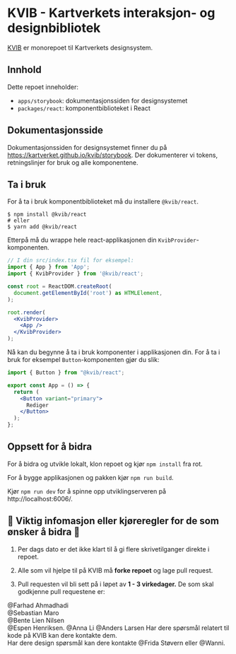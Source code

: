 # KVIB - Kartverkets interaksjon- og designbibliotek

[KVIB](https://kartverket.github.io/kvib/storybook) er monorepoet til Kartverkets designsystem.

## Innhold

Dette repoet inneholder:

- `apps/storybook`: dokumentasjonssiden for designsystemet
- `packages/react`: komponentbiblioteket i React

## Dokumentasjonsside

Dokumentasjonssiden for designsystemet finner du på https://kartverket.github.io/kvib/storybook. Der dokumenterer vi tokens, retningslinjer for bruk og alle komponentene.

## Ta i bruk

For å ta i bruk komponentbiblioteket må du installere `@kvib/react`.

```
$ npm install @kvib/react
# eller
$ yarn add @kvib/react
```

Etterpå må du wrappe hele react-applikasjonen din `KvibProvider`-komponenten.

```jsx
// I din src/index.tsx fil for eksempel:
import { App } from 'App';
import { KvibProvider } from '@kvib/react';

const root = ReactDOM.createRoot(
  document.getElementById('root') as HTMLElement,
);

root.render(
  <KvibProvider>
    <App />
  </KvibProvider>
);
```

Nå kan du begynne å ta i bruk komponenter i applikasjonen din. For å ta i bruk for eksempel `Button`-komponenten gjør du slik:

```jsx
import { Button } from "@kvib/react";

export const App = () => {
  return (
    <Button variant="primary">
      Rediger
    </Button>
  );
};
```

## Oppsett for å bidra

For å bidra og utvikle lokalt, klon repoet og kjør `npm install` fra rot.

For å bygge applikasjonen og pakken kjør `npm run build`.

Kjør `npm run dev` for å spinne opp utviklingserveren på http://localhost:6006/.

## 🚦 Viktig infomasjon eller kjøreregler for de som ønsker å bidra 🚦

1. Per dags dato er det ikke klart til å gi flere skrivetilganger direkte i repoet.

2. Alle som vil hjelpe til på KVIB må **forke repoet** og lage pull request.

3. Pull requesten vil bli sett på i løpet av **1 - 3 virkedager.** De som skal godkjenne pull requestene er:

@Farhad Ahmadhadi  
@Sebastian Maro  
@Bente Lien Nilsen  
@Espen Henriksen.
@Anna Li
@Anders Larsen
Har dere spørsmål relatert til kode på KVIB kan dere kontakte dem.  
Har dere design spørsmål kan dere kontakte @Frida Støvern eller @Wanni.
